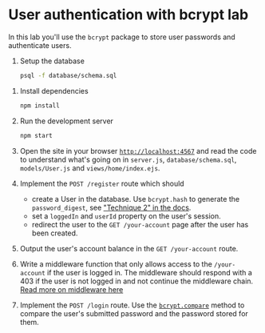 # User authentication with bcrypt lab

In this lab you'll use the `bcrypt` package to store user passwords and authenticate
users.

1.  Setup the database

    ```bash
    psql -f database/schema.sql
    ```

1)  Install dependencies

    ```bash
    npm install
    ```

1)  Run the development server

    ```bash
    npm start
    ```

1)  Open the site in your browser [`http://localhost:4567`](http://localhost:4567)
    and read the code to understand what's going on in `server.js`, `database/schema.sql`, `models/User.js` and `views/home/index.ejs`.

1)  Implement the `POST /register` route which should

    *   create a User in the database. Use `bcrypt.hash` to generate the `password_digest`, see ["Technique 2" in the docs](https://www.npmjs.com/package/bcrypt#async-recommended).
    *   set a `loggedIn` and `userId` property on the user's session.
    *   redirect the user to the `GET /your-account` page after the user
        has been created.

1)  Output the user's account balance in the `GET /your-account` route.

1)  Write a middleware function that only allows access to the `/your-account`
    if the user is logged in. The middleware should respond with a 403 if the
    user is not logged in and not continue the middleware chain. [Read more on middleware here](https://expressjs.com/en/guide/using-middleware.html)

1)  Implement the `POST /login` route. Use the [`bcrypt.compare`](https://www.npmjs.com/package/bcrypt#to-check-a-password) method to compare
    the user's submitted password and the password stored for them.
